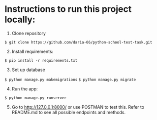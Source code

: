 # Instructions to run this project locally:

1. Clone repository

 `$ git clone https://github.com/daria-06/python-school-test-task.git`

2. Install requirements:

`$ pip install -r requirements.txt`

3. Set up database

`$ python manage.py makemigrations`
`$ python manage.py migrate`

4. Run the app:

`$ python manage.py runserver`

5. Go to http://127.0.0.1:8000/ or use POSTMAN to test this. Refer to README.md to see all possible endpoints and methods.
